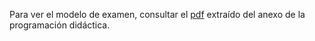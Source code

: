 Para ver el modelo de examen, consultar el [pdf](08-modelo-examen-02.pdf) extraído del anexo de la programación didáctica.